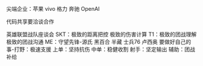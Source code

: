 尖端企业：苹果 vivo 格力 奔驰 OpenAI

代码共享要洽谈合作


英雄联盟战队座谈会
SKT：极致的距离把控 极致的伤害计算
T1：极致的团战理解 极致的团战沟通
ME：守望先锋-源氏 黑百合 半藏 士兵76 卢西奥
要做好自己的事-打野：极速支援 上单：坚持抗伤 中单：稳健收割 射手：坚定输出 辅助：团战补给